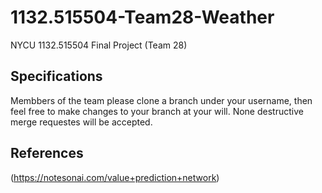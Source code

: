 # 1132.515504-Team28-Weather
NYCU 1132.515504 Final Project (Team 28)

## Specifications
Membbers of the team please clone a branch under your username, then feel free to make changes to your branch at your will. None destructive merge requestes will be accepted.

## References
(https://notesonai.com/value+prediction+network)